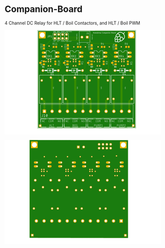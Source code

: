 # Companion-Board
4 Channel DC Relay for HLT / Boil Contactors, and HLT / Boil PWM

![Top](https://github.com/TyrantUT/Companion-Board/blob/main/Homebrew%20Companion%20Board%20v2%20-%20Top.png?raw=true)

![Bottom](https://github.com/TyrantUT/Companion-Board/blob/main/Homebrew%20Companion%20Board%20v2%20-%20Bottom.png?raw=true)
